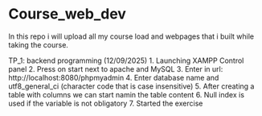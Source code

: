 # Course_web_dev
In this repo i will upload all my course load and webpages that i built while taking the course.

TP_1: backend programming (12/09/2025)
    1. Launching XAMPP Control panel
    2. Press on start next to apache and MySQL
    3. Enter in url: http://localhost:8080/phpmyadmin
    4. Enter database name and utf8_general_ci (character code that is case insensitive)
    5. After creating a table with columns we can start namin the table content
    6. Null index is used if the variable is not obligatory
    7. Started the exercise
    